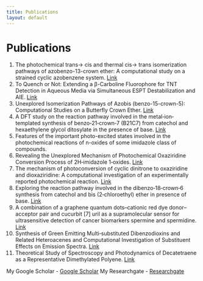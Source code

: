 ```yaml
---
title: Publications
layout: default
---
```


# Publications
1. The photochemical trans→ cis and thermal cis→ trans isomerization pathways of azobenzo-13-crown ether: A computational study on a strained cyclic azobenzene system. [Link](https://doi.org/10.1063/5.0206946)
2. To Quench or Not: Extending a β-Carboline Fluorophore for TNT Detection in Aqueous Media via Simultaneous ESPT Destabilization and AIE. [Link](https://doi.org/10.1021/acs.jpcb.3c05936)
3. Unexplored Isomerization Pathways of Azobis (benzo-15-crown-5): Computational Studies on a Butterfly Crown Ether. [Link](https://doi.org/10.1021/acs.jpca.3c02363)
4. A DFT study on the reaction pathway involved in the metal‐ion‐templated synthesis of benzo‐21‐crown‐7 (B21C7) from catechol and hexaethylene glycol ditosylate in the presence of base. [Link](https://doi.org/10.1002/poc.4471)
5. Features of the important photo-excited states involved in the photochemical reactions of n-oxides of some imidazole class of compounds.
6. Revealing the Unexplored Mechanism of Photochemical Oxaziridine Conversion Process of 2H‐imidazole 1‐oxides. [Link](https://doi.org/10.1002/slct.202202371)
7. The mechanism of photoconversion of cyclic dinitrone to oxaziridine and dioxaziridine: A computational investigation of an experimentally reported photochemical reaction. [Link](https://doi.org/10.1002/poc.4310)
8. Exploring the reaction pathway involved in the dibenzo‐18‐crown‐6 synthesis from catechol and bis (2‐chloroethyl) ether in presence of base. [Link](https://doi.org/10.1002/poc.4309)
9. A combination of a graphene quantum dots–cationic red dye donor–acceptor pair and cucurbit [7] uril as a supramolecular sensor for ultrasensitive detection of cancer biomarkers spermine and spermidine. [Link](https://doi.org/10.1039/D2TB01269C)
10. Synthesis of Green Emitting Multi‐substituted Dibenzodioxins and Related Heteroacenes and Computational Investigation of Substituent Effects on Emission Spectra. [Link](https://doi.org/10.1002/slct.202001999)
11. Theoretical Study of Spectroscopy and Photodynamics of Decatetraene as a Representative Dimethylated Polyene. [Link](https://pubs.acs.org/doi/10.1021/acs.jpca.4c08185)

My Google Scholar - [Google Scholar](https://scholar.google.com/citations?hl=en&user=Oki-eAQAAAAJ&view_op=list_works&sortby=pubdate)
My Researchgate - [Researchgate](https://www.researchgate.net/profile/Dilawar-Sisodiya)
